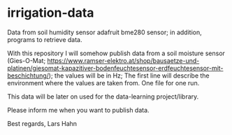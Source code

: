 # irrigation-data
Data from soil humidity sensor adafruit bme280 sensor; in addition, programs to retrieve data.

With this repository I will somehow publish data from a soil moisture sensor (Gies-O-Mat; https://www.ramser-elektro.at/shop/bausaetze-und-platinen/giesomat-kapazitiver-bodenfeuchtesensor-erdfeuchtesensor-mit-beschichtung/); the values will be in Hz; The first line will describe the environment where the values are taken from. One file for one run.

This data will be later on used for the data-learning project/library.

Please inform me when you want to publish data.

Best regards,
Lars Hahn
